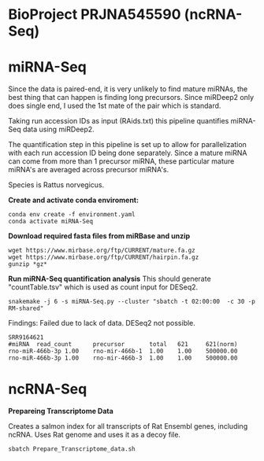 # BioProject PRJNA545590 (ncRNA-Seq)

# miRNA-Seq 
Since the data is paired-end, it is very unlikely to find mature miRNAs, the best thing that can happen is finding long precursors. Since miRDeep2 only does single end, I used the 1st mate of the pair which is standard.

Taking run accession IDs as input (RAids.txt) this pipeline quantifies miRNA-Seq data using miRDeep2.

The quantification step in this pipeline is set up to allow for parallelization with each run accession ID being done separately. Since a mature miRNA can come from more than 1 precursor miRNA, these particular mature miRNA's are averaged across precursor miRNA's. 

Species is Rattus norvegicus.


**Create and activate conda enviroment:**
```
conda env create -f environment.yaml
conda activate miRNA-Seq
```

**Download required fasta files from miRBase and unzip**
```
wget https://www.mirbase.org/ftp/CURRENT/mature.fa.gz
wget https://www.mirbase.org/ftp/CURRENT/hairpin.fa.gz
gunzip *gz*
```


**Run miRNA-Seq quantification analysis**
This should generate "countTable.tsv" which is used as count input for DESeq2.

```
snakemake -j 6 -s miRNA-Seq.py --cluster "sbatch -t 02:00:00  -c 30 -p RM-shared"
```
Findings: Failed due to lack of data. DESeq2 not possible.
```
SRR9164621
#miRNA  read_count      precursor       total   621     621(norm)
rno-miR-466b-3p 1.00    rno-mir-466b-1  1.00    1.00    500000.00
rno-miR-466b-3p 1.00    rno-mir-466b-3  1.00    1.00    500000.00
```



# ncRNA-Seq

**Prepareing Transcriptome Data**

Creates a salmon index for all transcripts of Rat Ensembl genes, including ncRNA. Uses Rat genome and uses it as a decoy file. 
```
sbatch Prepare_Transcriptome_data.sh
```
